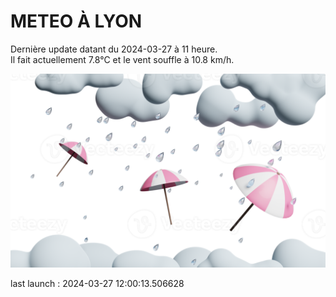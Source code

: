 # METEO À LYON

Dernière update datant du 2024-03-27 à 11 heure.  
Il fait actuellement 7.8°C et le vent souffle à 10.8 km/h.      

![](./.github/rain.png)

last launch : 2024-03-27 12:00:13.506628
